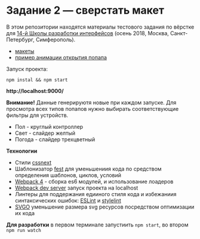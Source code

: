 # Задание 2 — сверстать макет

В этом репозитории находятся материалы тестового задания по вёрстке для [14-й Школы разработки интерфейсов](https://academy.yandex.ru/events/frontend/shri_msk-2018-2) (осень 2018, Москва, Санкт-Петербург, Симферополь).

- [макеты](guide)
- [пример анимации открытия попапа](Animation.mp4)

Запуск проекта:

`npm instal && npm start`

**http://localhost:9000/**

**Внимание!** Данные генерируютя новые при каждом запуске. Для просмотра всех типов попапов нужно выбирать соответствующие фильтры для устройств.
- Пол - круглый контроллер
- Свет - слайдер желтый
- Погода - слайдер трехцветный 


**Технологии**
- Стили [cssnext](http://cssnext.io)
- Шаблонизатор [fest](https://github.com/mailru/fest) для уменьшениия кода по средством определения шаблонов, циклов, условий
- [Webpack 4](https://webpack.js.org) - cборка es6 модулей, и использование лоадеров
- [Webpack dev server](https://webpack.js.org/configuration/dev-server/) запуск проекта на localhost
- Линтеры для поддержания едииного стиля кода и избежаниия синтаксических ошибок: [ESLint](https://eslint.org) и [stylelint](https://stylelint.io)
- [SVGO](https://github.com/svg/svgo) уменьшение размера svg ресурсов посредством оптимизации их кода 


**Для разработки** в первом терминале запустиить `npm start`, во втором `npm run watch`
